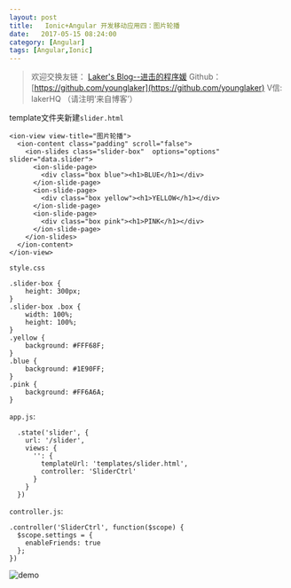 ```yaml
---
layout: post
title:   Ionic+Angular 开发移动应用四：图片轮播
date:   2017-05-15 08:24:00
category: [Angular]
tags: [Angular,Ionic]
---
```


<!-- ![图片轮播][1] -->

<!--more-->

> 欢迎交换友链： [Laker's Blog--进击的程序媛](http://laker.me/blog)
> Github：[https://github.com/younglaker](https://github.com/younglaker)
> V信: lakerHQ （请注明‘来自博客’）

template文件夹新建`slider.html`

```
<ion-view view-title="图片轮播">
  <ion-content class="padding" scroll="false">
    <ion-slides class="slider-box"  options="options" slider="data.slider">
      <ion-slide-page>
        <div class="box blue"><h1>BLUE</h1></div>
      </ion-slide-page>
      <ion-slide-page>
        <div class="box yellow"><h1>YELLOW</h1></div>
      </ion-slide-page>
      <ion-slide-page>
        <div class="box pink"><h1>PINK</h1></div>
      </ion-slide-page>
    </ion-slides>
  </ion-content>
</ion-view>
```

`style.css`

```
.slider-box {
	height: 300px;
}
.slider-box .box {
	width: 100%;
	height: 100%;
}
.yellow {
	background: #FFF68F;
}
.blue {
	background: #1E90FF;
}
.pink {
	background: #FF6A6A;
}
```

`app.js`:

```
  .state('slider', {
    url: '/slider',
    views: {
      '': {
        templateUrl: 'templates/slider.html',
        controller: 'SliderCtrl'
      }
    }
  })
```

`controller.js`:

```
.controller('SliderCtrl', function($scope) {
  $scope.settings = {
    enableFriends: true
  };
})
```

![demo][2]


  [1]: http://77g54f.com1.z0.glb.clouddn.com/bgt-20170515.png?imageView2/1/q/100|watermark/1/image/aHR0cDovLzc3ZzU0Zi5jb20xLnowLmdsYi5jbG91ZGRuLmNvbS9sYWtlcjEucG5n/dissolve/100/gravity/South/dy/10
  [2]: http://77g54f.com1.z0.glb.clouddn.com/QQ20170304174730.png?imageView2/1/q/100|watermark/1/image/aHR0cDovLzc3ZzU0Zi5jb20xLnowLmdsYi5jbG91ZGRuLmNvbS9sYWtlcjEucG5n/dissolve/100/gravity/South/dy/10
